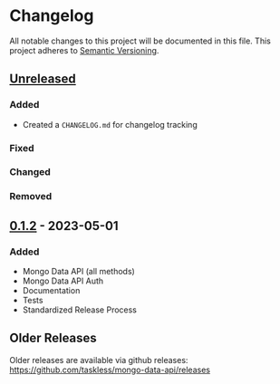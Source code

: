 # Changelog

All notable changes to this project will be documented in this file. This project adheres to [Semantic Versioning](https://semver.org/spec/v2.0.0.html).

## [Unreleased]

### Added

- Created a `CHANGELOG.md` for changelog tracking

### Fixed

### Changed

### Removed

## [0.1.2] - 2023-05-01

### Added

- Mongo Data API (all methods)
- Mongo Data API Auth
- Documentation
- Tests
- Standardized Release Process

## Older Releases

Older releases are available via github releases: https://github.com/taskless/mongo-data-api/releases

<!-- Releases -->

[unreleased]: https://github.com/taskless/mongo-data-api/compare/0.1.2...HEAD

<!-- Past Releases -->

[0.1.2]: https://github.com/taskless/mongo-data-api/compare/320744af834ca94e450e2a129283e5c7500b763d...0.1.2
